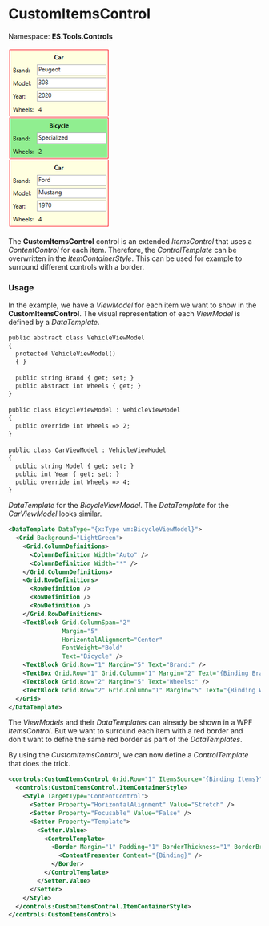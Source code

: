 # CustomItemsControl
Namespace: **ES.Tools.Controls**

![CustomItemsControl example](Images/CustomItemsControl.png "CustomItemsControl example")

The **CustomItemsControl** control is an extended *ItemsControl* that uses a *ContentControl* for each item.
Therefore, the *ControlTemplate* can be overwritten in the *ItemContainerStyle*. This can be used for example to surround different controls with a border.

### Usage

In the example, we have a *ViewModel* for each item we want to show in the **CustomItemsControl**.
The visual representation of each *ViewModel* is defined by a *DataTemplate*.

```CSharp
public abstract class VehicleViewModel
{
  protected VehicleViewModel()
  { }

  public string Brand { get; set; }
  public abstract int Wheels { get; }
}

public class BicycleViewModel : VehicleViewModel
{
  public override int Wheels => 2;
}

public class CarViewModel : VehicleViewModel
{
  public string Model { get; set; }
  public int Year { get; set; }
  public override int Wheels => 4;
}
```

*DataTemplate* for the *BicycleViewModel*. The *DataTemplate* for the *CarViewModel* looks similar.

``` XML
<DataTemplate DataType="{x:Type vm:BicycleViewModel}">
  <Grid Background="LightGreen">
    <Grid.ColumnDefinitions>
      <ColumnDefinition Width="Auto" />
      <ColumnDefinition Width="*" />
    </Grid.ColumnDefinitions>
    <Grid.RowDefinitions>
      <RowDefinition />
      <RowDefinition />
      <RowDefinition />
    </Grid.RowDefinitions>
    <TextBlock Grid.ColumnSpan="2"
               Margin="5"
               HorizontalAlignment="Center"
               FontWeight="Bold"
               Text="Bicycle" />
    <TextBlock Grid.Row="1" Margin="5" Text="Brand:" />
    <TextBox Grid.Row="1" Grid.Column="1" Margin="2" Text="{Binding Brand}" />
    <TextBlock Grid.Row="2" Margin="5" Text="Wheels:" />
    <TextBlock Grid.Row="2" Grid.Column="1" Margin="5" Text="{Binding Wheels}" />
  </Grid>
</DataTemplate>
```

The *ViewModels* and their *DataTemplates* can already be shown in a WPF *ItemsControl*. But we want to surround each item with a red border and don't want to defne the same red border as part of the *DataTemplates*.

By using the *CustomItemsControl*, we can now define a *ControlTemplate* that does the trick.

``` XML
<controls:CustomItemsControl Grid.Row="1" ItemsSource="{Binding Items}">
  <controls:CustomItemsControl.ItemContainerStyle>
    <Style TargetType="ContentControl">
      <Setter Property="HorizontalAlignment" Value="Stretch" />
      <Setter Property="Focusable" Value="False" />
      <Setter Property="Template">
        <Setter.Value>
          <ControlTemplate>
            <Border Margin="1" Padding="1" BorderThickness="1" BorderBrush="Red">
              <ContentPresenter Content="{Binding}" />
            </Border>
          </ControlTemplate>
        </Setter.Value>
      </Setter>
    </Style>
  </controls:CustomItemsControl.ItemContainerStyle>
</controls:CustomItemsControl>
```